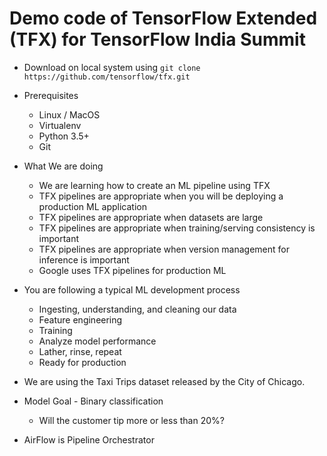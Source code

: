 # Demo code of TensorFlow Extended (TFX) for TensorFlow India Summit

* Download on local system using ``` git clone https://github.com/tensorflow/tfx.git ```

* Prerequisites
  - Linux / MacOS
  - Virtualenv
  - Python 3.5+
  - Git

* What We are doing
  - We are learning how to create an ML pipeline using TFX
  - TFX pipelines are appropriate when you will be deploying a production ML application
  - TFX pipelines are appropriate when datasets are large
  - TFX pipelines are appropriate when training/serving consistency is important
  - TFX pipelines are appropriate when version management for inference is important
  - Google uses TFX pipelines for production ML
  
  
* You are following a typical ML development process

  - Ingesting, understanding, and cleaning our data
  - Feature engineering
  - Training
  - Analyze model performance
  - Lather, rinse, repeat
  - Ready for production

* We are using the Taxi Trips dataset released by the City of Chicago.

* Model Goal - Binary classification
  - Will the customer tip more or less than 20%?
  
* AirFlow is Pipeline Orchestrator
